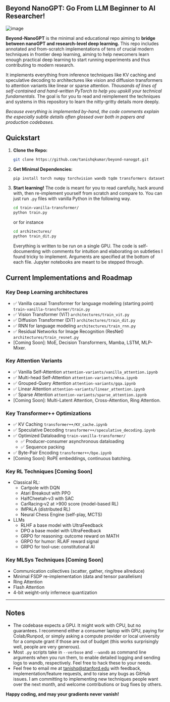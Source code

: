 ## Beyond NanoGPT: Go From LLM Beginner to AI Researcher!

![image](https://github.com/user-attachments/assets/b2943618-d5ed-468d-b792-d1cf4e0d6c6a)


**Beyond-NanoGPT** is the minimal and educational repo aiming to **bridge between nanoGPT and research-level deep learning.** 
This repo includes annotated and from-scratch implementations of tens of crucial modern techniques in frontier deep learning, aiming to help newcomers learn enough practical deep learning to start running experiments and thus contributing to modern research. 

It implements everything from inference techniques like KV caching and speculative decoding to 
architectures like vision and diffusion transformers to attention variants like linear or sparse attention. *Thousands of lines of 
self-contained and hand-written PyTorch to help you upskill your technical fundamentals.* The goal is for you to 
read and reimplement the techniques and systems in this repository to learn the nitty-gritty details more deeply. 

*Because everything is implemented by-hand, the code comments explain the especially subtle
details often glossed over both in papers and production codebases.*

## Quickstart
1. **Clone the Repo:**
   ```bash
   git clone https://github.com/tanishqkumar/beyond-nanogpt.git
   ```
2. **Get Minimal Dependencies:**

   ```bash
   pip install torch numpy torchvision wandb tqdm transformers datasets diffusers matplotlib pillow jupyter
   ```

3. **Start learning!**
   The code is meant for you to read carefully, hack around with, then re-implement yourself from scratch and compare to. 
   You can just run `.py` files with vanilla Python in the following way. 
   ```bash
   cd train-vanilla-transformer/
   python train.py
   ``` 
   or for instance 
   ```bash 
   cd architectures/
   python train_dit.py
   ```
   Everything is written to be run on a single GPU. The code is self-documenting with comments for intuition and elaborating 
   on subtleties I found tricky to implement. 
   Arguments are specified at the bottom of each file. 
   Jupyter notebooks are meant to be stepped through.
   

## Current Implementations and Roadmap

### Key Deep Learning architectures
- ✅ Vanilla causal Transformer for language modeling (starting point) `train-vanilla-transformer/train.py`
- ✅ Vision Transformer (ViT) `architectures/train_vit.py`
- ✅ Diffusion Transformer (DiT) `architectures/train_dit.py`
- ✅ RNN for language modeling `architectures/train_rnn.py` 
- ✅ Residual Networks for Image Recognition (ResNet) `architectures/train_resnet.py`
- [Coming Soon]: MoE, Decision Transformers, Mamba, LSTM, MLP-Mixer. 

### Key Attention Variants
- ✅ Vanilla Self-Attention `attention-variants/vanilla_attention.ipynb` 
- ✅ Multi-head Self-Attention `attention-variants/mhsa.ipynb` 
- ✅ Grouped-Query Attention `attention-variants/gqa.ipynb`
- ✅ Linear Attention `attention-variants/linear_attention.ipynb` 
- ✅ Sparse Attention `attention-variants/sparse_attention.ipynb`
- [Coming Soon]: Multi-Latent Attention, Cross-Attention, Ring Attention. 

### Key Transformer++ Optimizations
- ✅ KV Caching `transformer++/KV_cache.ipynb` 
- ✅ Speculative Decoding `transformer++/speculative_decoding.ipynb`
- ✅ Optimized Dataloading `train-vanilla-transformer/` 
   - ✅ Producer-consumer asynchronous dataloading
   - ✅ Sequence packing
- ✅ Byte-Pair Encoding `transformer++/bpe.ipynb`
- [Coming Soon]: RoPE embeddings, continuous batching.

### Key RL Techniques [Coming Soon]
- Classical RL:
   - Cartpole with DQN
   - Atari Breakout with PPO
   - HalfCheetah‑v3 with SAC
   - CarRacing‑v2 at >900 score (model-based RL)
   - IMPALA (distributed RL)
   - Neural Chess Engine (self-play, MCTS)
- LLMs
   - RLHF a base model with UltraFeedback 
   - DPO a base model with UltraFeedback
   - GRPO for reasoning: outcome reward on MATH
   - GRPO for humor: RLAIF reward signal 
   - GRPO for tool-use: constitutional AI

### Key MLSys Techniques [Coming Soon]
- Communication collectives (scatter, gather, ring/tree allreduce)
- Minimal FSDP re-implementation (data and tensor parallelism)
- Ring Attention
- Flash Attention
- 4-bit weight-only infernece quantization

---

## Notes

- The codebase expects a GPU. It might work with CPU, but no guarantees. 
I recommend either a consumer laptop with GPU, paying for Colab/Runpod, 
or simply asking a compute provider or local university for a compute grant if those are out of 
budget (this works surprisingly well, people are very generous). 
- Most `.py` scripts take in `--verbose` and `--wandb` as command line arguments when you run them, to enable detailed logging and sending logs to wandb, respectively. Feel free to hack these to your needs. 
- Feel free to email me at [tanishq@stanford.edu](mailto:tanishq@stanford.edu) with feedback, implementation/feature requests, 
and to raise any bugs as GitHub issues. I am committing to implementing new techniques people want over the next month, and 
welcome contributions or bug fixes by others. 

**Happy coding, and may your gradients never vanish!**
